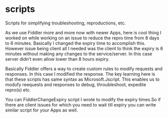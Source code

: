 # scripts
Scripts for simplifying troubleshooting, reproductions, etc. 

As we use Fiddler more and more now with newer Apps, here is cool thing I worked on while working on an issue to reduce the repro time from 8 days to 6 minutes. Basically I changed the expiry time to accomplish this. However issue being client all I needed was the client to think the expiry is 6 minutes without making any changes to the service/server. In this case server didn’t even allow lower than 8 hours expiry. 

Basically Fiddler offers a way to create custom rules to modify requests and responses. In this case I modified the response. The key learning here is that these scripts has same syntax as Microsoft.Jscript. This enables us to modufy reequests and responses to debug, throubleshoot, expedite repro(s) etc. 

You can FiddlerChangeExpiry script I wrote to modify the expiry times.So if there are client issues for which you need to wait till expiry you can write similar script for your Apps as well. 
